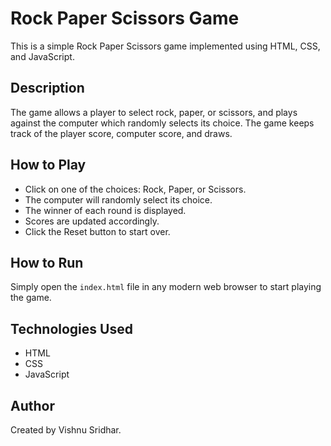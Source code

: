 # Rock Paper Scissors Game

This is a simple Rock Paper Scissors game implemented using HTML, CSS, and JavaScript.

## Description

The game allows a player to select rock, paper, or scissors, and plays against the computer which randomly selects its choice. The game keeps track of the player score, computer score, and draws.

## How to Play

- Click on one of the choices: Rock, Paper, or Scissors.
- The computer will randomly select its choice.
- The winner of each round is displayed.
- Scores are updated accordingly.
- Click the Reset button to start over.

## How to Run

Simply open the `index.html` file in any modern web browser to start playing the game.

## Technologies Used

- HTML
- CSS
- JavaScript

## Author

Created by Vishnu Sridhar.
